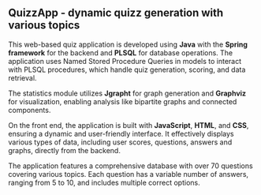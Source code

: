  ## QuizzApp - dynamic quizz generation with various topics 

This web-based quiz application is developed using **Java** with the **Spring framework** for the backend and **PLSQL** for database operations. The application uses Named Stored Procedure Queries in models to interact with PLSQL procedures, which handle quiz generation, scoring, and data retrieval.

The statistics module utilizes **Jgrapht** for graph generation and **Graphviz** for visualization, enabling analysis like bipartite graphs and connected components. 

On the front end, the application is built with **JavaScript**, **HTML**, and **CSS**, ensuring a dynamic and user-friendly interface. It effectively displays various types of data, including user scores, questions, answers and graphs, directly from the backend.

The application features a comprehensive database with over 70 questions covering various topics. Each question has a variable number of answers, ranging from 5 to 10, and includes multiple correct options.

